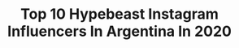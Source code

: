 ---
title: Top 10 Hypebeast Instagram Influencers In Argentina In 2020
description: >-
  Find top hypebeast Instagram influencers in Argentina in 2020. Most popular hashtags: #hypebeast #ig #buenosaires #argentina.
platform: Instagram
profiles:
  - username: "ph.meni"
    fullname: >-
      P H O T O G R A P H Y
    location: "Argentina"
    followers: 6537
    engagement: 985
    commentsToLikes: 0.093829
    id: ck5pwntk9nprz0i11vrv7ihrw
    verified: false
    hashtags: "#loves, #artofvisuals, #natureaddict, #exploremore"
  - username: "adelselphoto"
    fullname: >-
      Agustin del Sel
    location: "Argentina"
    followers: 15779
    engagement: 806
    commentsToLikes: 0.038704
    id: ck13brezzwt8e0i19e96zobx1
    verified: false
    hashtags: "#makeportraits, #lookoftheday, #ig, #bleachmyfilm"
  - username: "srbuenosairesph"
    fullname: >-
      Martín de sousa
    location: "Argentina"
    followers: 18672
    engagement: 229
    commentsToLikes: 0.076605
    id: ck0w6n15u9cik0i1946f3aqmx
    verified: false
    hashtags: "#mkexplore, #visualambassadors, #streetshared, #hypebeast"
  - username: "agussarmientoo"
    fullname: >-
      𝑨𝒈𝒖𝒔𝒕𝒊𝒏𝒂 𝑺𝒂𝒓𝒎𝒊𝒆𝒏𝒕𝒐
    location: "Argentina"
    followers: 3054
    engagement: 989
    commentsToLikes: 0.092656
    id: ck14lngdsvjkj0i195b8xagyd
    verified: false
    hashtags: "#care, #portrait, #model, #discoverportrait"
  - username: "jaydelysmusic"
    fullname: >-
      Jay de Lys
    location: "Argentina"
    followers: 17169
    engagement: 774
    commentsToLikes: 0.089546
    id: ck15rhrvl7zyr0i19o0y6f3dc
    verified: false
    hashtags: "#housemusic, #party, #ibiza, #night"
  - username: "jp.audiovisual"
    fullname: >-
      Filmaker / JP.Audiovisual
    location: "Argentina"
    followers: 2758
    engagement: 1142
    commentsToLikes: 0.043606
    id: ck6tuwsckiv7j0j7185ha2978
    verified: false
    hashtags: "#emprendimientos, #tbt, #nikesportswear, #raperos"
  - username: "josepereyralucena"
    fullname: >-
      Jose Pereyra Lucena
    location: "Argentina"
    followers: 9917
    engagement: 680
    commentsToLikes: 0.084503
    id: ck136ki4k6y860i19vghi1l4g
    verified: false
    hashtags: "#destinationwedding, #longexpo, #profile, #focalmarke"
  - username: "gusariase"
    fullname: >-
      ɢᴜs ᴀʀɪᴀs
    location: "Argentina"
    followers: 20078
    engagement: 613
    commentsToLikes: 0.029893
    id: ck0w1h3enjbc80i19et3nmerq
    verified: false
    hashtags: "#travelwhitlux, #roadtrip, #travellerspath, #earthfocus"
  - username: "fermcarrizo"
    fullname: >-
      Fernando Martín Carrizo
    location: "Argentina"
    followers: 10208
    engagement: 441
    commentsToLikes: 0.052562
    id: ck14k47uynns30i19bvsxgvcz
    verified: false
    hashtags: "#valentinesday2020, #buenosairesgram, #wildlifeplanet, #sunriselove"
  - username: "jaun_oner"
    fullname: >-
      
    location: "Argentina"
    followers: 2588
    engagement: 1289
    commentsToLikes: 0.067821
    id: ck8t2vixt0utf0j7857jcggp4
    verified: false
    hashtags: "#airmaxviews, #complexsneakers, #canoneos, #canonphotography"
---